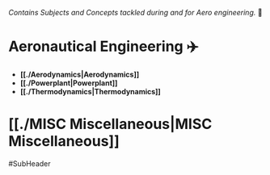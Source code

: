*Contains Subjects and Concepts tackled during and for Aero engineering.* 📖

# Aeronautical Engineering ✈️
- **[[./Aerodynamics|Aerodynamics]]**
- **[[./Powerplant|Powerplant]]**
- **[[./Thermodynamics|Thermodynamics]]**

# [[./MISC Miscellaneous|MISC Miscellaneous]]

#SubHeader 